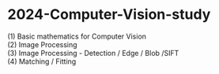 # 2024-Computer-Vision-study

(1) Basic mathematics for Computer Vision  <br/>
(2) Image Processing                         <br/>
(3) Image Processing - Detection / Edge / Blob /SIFT         <br/>
(4) Matching / Fitting                            <br/>


